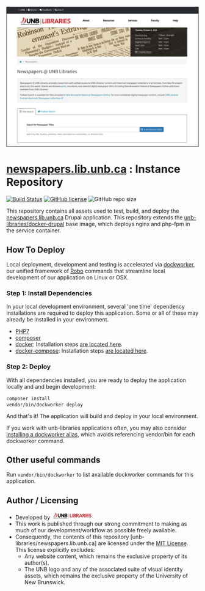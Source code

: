 ![newspapers.lib.unb.ca screenshot](https://github.com/unb-libraries/newspapers.lib.unb.ca/raw/prod/.dockworker/screenshot.png "newspapers.lib.unb.ca screenshot")
# [newspapers.lib.unb.ca](https://newspapers.lib.unb.ca/) : Instance Repository
[![Build Status](https://travis-ci.com/unb-libraries/newspapers.lib.unb.ca.svg?branch=prod)](https://travis-ci.com/unb-libraries/newspapers.lib.unb.ca) [![GitHub license](https://img.shields.io/github/license/unb-libraries/newspapers.lib.unb.ca)](https://github.com/unb-libraries/newspapers.lib.unb.ca/blob/dev/LICENSE) ![GitHub repo size](https://img.shields.io/github/repo-size/unb-libraries/newspapers.lib.unb.ca)

This repository contains all assets used to test, build, and deploy the [newspapers.lib.unb.ca](https://newspapers.lib.unb.ca) Drupal application. This repository extends the [unb-libraries/docker-drupal](https://github.com/unb-libraries/docker-drupal) base image, which deploys nginx and php-fpm in the service container.

## How To Deploy
Local deployment, development and testing is accelerated via [dockworker](https://github.com/unb-libraries/dockworker), our unified framework of [Robo](https://robo.li/) commands that streamline local development of our application on Linux or OSX.

### Step 1: Install Dependencies
In your local development environment, several 'one time' dependency installations are required to deploy this application. Some or all of these may already be installed in your environment.

* [PHP7](https://php.org/)
* [composer](https://getcomposer.org/)
* [docker](https://www.docker.com): Installation steps [are located here](https://docs.docker.com/install/).
* [docker-compose](https://docs.docker.com/compose/): Installation steps [are located here](https://docs.docker.com/compose/install/).

### Step 2: Deploy
With all dependencies installed, you are ready to deploy the application locally and and begin development:

```
composer install
vendor/bin/dockworker deploy
```

And that's it! The application will build and deploy in your local environment.

If you work with unb-libraries applications often, you may also consider [installing a dockworker alias](https://gist.github.com/JacobSanford/1448fece856be371060d0f16ccb1b194), which avoids referencing vendor/bin for each dockworker command.

## Other useful commands
Run ```vendor/bin/dockworker``` to list available dockworker commands for this application.

## Author / Licensing
- Developed by [![UNB Libraries](https://github.com/unb-libraries/assets/raw/master/unblibbadge.png "UNB Libraries")](https://lib.unb.ca/)
- This work is published through our strong commitment to making as much of our development/workflow as possible freely available.
- Consequently, the contents of this repository [unb-libraries/newspapers.lib.unb.ca] are licensed under the [MIT License](http://opensource.org/licenses/mit-license.html). This license explicitly excludes:
   - Any website content, which remains the exclusive property of its author(s).
   - The UNB logo and any of the associated suite of visual identity assets, which remains the exclusive property of the University of New Brunswick.

